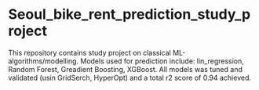 # Seoul_bike_rent_prediction_study_project
This repository contains study project on classical ML-algorithms/modelling. Models used for prediction include: lin_regression, Random Forest, Greadient Boosting, XGBoost. All models was tuned and validated (usin GridSerch, HyperOpt) and a total r2 score of 0.94 achieved.
